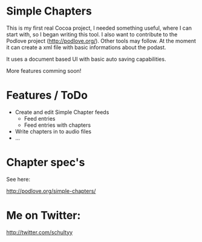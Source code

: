 Simple Chapters
====================

This is my first real Cocoa project, I needed something useful, where I can start with, so I began writing
this tool. I also want to contribute to the Podlove project (http://podlove.org/). Other tools may follow.
At the moment it can create a xml file with basic informations about the podast.

It uses a document based UI with basic auto saving capabilities.

More features comming soon!

Features / ToDo
===================

* Create and edit Simple Chapter feeds
	* Feed entries
	* Feed entries with chapters
* Write chapters in to audio files
* ...

Chapter spec's
===================

See here:

http://podlove.org/simple-chapters/

Me on Twitter:
===================

http://twitter.com/schultyy